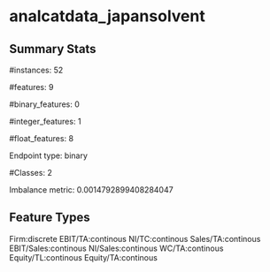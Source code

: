 # analcatdata_japansolvent

## Summary Stats

#instances: 52

#features: 9

  #binary_features: 0

  #integer_features: 1

  #float_features: 8

Endpoint type: binary

#Classes: 2

Imbalance metric: 0.0014792899408284047

## Feature Types

 Firm:discrete
EBIT/TA:continous
NI/TC:continous
Sales/TA:continous
EBIT/Sales:continous
NI/Sales:continous
WC/TA:continous
Equity/TL:continous
Equity/TA:continous

